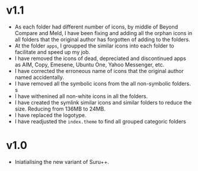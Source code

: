 # v1.1

* As each folder had different number of icons, by middle of Beyond Compare and Meld, I have been fixing and adding all the orphan icons in all folders that the original author has forgotten of adding to the folders.
* At the folder `apps`, I groupped the similar icons into each folder to facilitate and speed up my job.
* I have removed the icons of dead, depreciated and discontinued apps as AIM, Copy, Emesene, Ubuntu One, Yahoo Messenger, etc.
* I have corrected the erroneous name of icons that the original author named accidentally. 
* I have removed all the symbolic icons from the all non-symbolic folders. s
* I have withenined all non-white icons in all the folders.
* I have created the symlink similar icons and similar folders to reduce the size. Reducing from 136MB to 24MB. 
* I have replaced the logotype.
* I have readjusted the `index.theme` to find all grouped categoric folders

# v1.0

* Iniatialising the new variant of Suru++. 